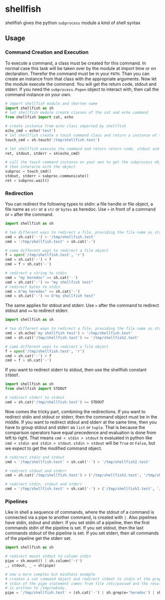 # shellfish
shellfish gives the python `subprocess` module a kind of shell syntax

## Usage

### Command Creation and Execution

To execute a command, a class must be created for this command. In normal case this task will be taken over by the module at import time or on declaration. Therefor the command must be in your `PATH`. Than you can create an instance from that class with the appropriate arguments. Now let the module execute the command. You will get the return code, stdout and stderr. If you need the `subprocess.Popen` object to interact with, then call the command instance on your own.
```py
# import shellfish module and shorten name
import shellfish as sh
# let shellfish module create classes of the cat and echo command
from shellfish import cat, echo

# create instance from echo class imported by shellfish
echo_cmd = echo('test')
# let shellfish create a touch command class and return a instance of that class
touch_cmd = sh.touch('/tmp/shellfish.test')

# let shellfish execute the command and return return code, stdout and stderr
ret, stdout, stderr = sh(echo_cmd)

# call the touch command instance on your own to get the subprocess object,
# then interacte with the object
subproc = touch_cmd()
stdout, stderr = subproc.communicate()
ret = subproc.wait()
```

### Redirection

You can redirect the following types to stdin: a file handle or file object, a file name as `str` or a `str` or `bytes` as heredoc. Use `>` in front of a command or `<` after the command.
```py
import shellfish as sh

# two different ways to redirect a file, providing the file name as string
cmd = sh.cat('-') < '/tmp/shellfish.test'
cmd = '/tmp/shellfish.test' > sh.cat('-')

# same different ways to redirect a file object
f = open('/tmp/shellfish.test', 'r')
cmd = sh.cat('-') < f
cmd = f > sh.cat('-')

# redirect a string to stdin
cmd = "my heredoc" >= sh.cat('-')
cmd = sh.cat('-') <= "my shellfish test"
# redirect bytes to stdin
cmd = b"my heredoc" >= sh.cat('-')
cmd = sh.cat('-') <= b"my shellfish test"
```

The same applies for stdout and stderr. Use `>` after the command to redirect stdout and `>=` to redirect stderr.
```py
import shellfish as sh

# two different ways to redirect a file, providing the file name as string
cmd = sh.echo('my shellfish test') > '/tmp/shellfish.test'
cmd = sh.cat('/tmp/shellfish.test') >= '/tmp/shellfish2.test'

# same different ways to redirect a file object
f = open('/tmp/shellfish.test', 'r')
cmd = sh.cat('-') < f
cmd = f > sh.cat('-')
```

If you want to redirect stderr to stdout, then use the shellfish constant `STDOUT`.
```py
import shellfish as sh
from shellfish import STDOUT

# redirect stderr to stdout
cmd = sh.cat('/tmp/shellfish.test') >= STDOUT
```

Now comes the tricky part, combining the redirections. If you want to redirect stdin and stdout or stderr, then the command object must be in the middle. If you want to redirect stdout and stderr at the same time, then you have to group stdout and stderr as `list` or `tuple`. That is because the comparison operators have equal precedence and evaluation is done from left to right. That means `cmd < stdin > stdout` is evaluated in python like `cmd < stdin and stdin > stdout`. `stdin > stdout` will be `True` or `False`, but we expect to get the modified command object.
```py
# redirect stdin and stdout
cmd = '/tmp/shellfish.test' > sh.cat('-') > '/tmp/shellfish2.test'

# redirect stdout and stderr
cmd = sh.cat('/tmp/shellfish.test') > ('/tmp/shellfish2.test', '/tmp/shellfish3.test')

# redirect stdin, stdout and stderr
cmd = '/tmp/shellfish.test' > sh.cat('-') > ('/tmp/shellfish2.test', '/tmp/shellfish3.test')
```

### Pipelines

Like in shell a sequence of commands, where the stdout of a command is connected via a pipe to another command, is created with `|`. Also pipelines have stdin, stdout and stderr. If you set stdin of a pipeline, then the first commands stdin of the pipeline is set. If you set stdout, then the last commands stdout of the pipeline is set. If you set stderr, then all commands of the pipeline get the stderr set.
```py
import shellfish as sh

# redirect mount stdout to column stdin
pipe = sh.mount() | sh.column('-t')
_, stdout, _ = sh(pipe)

# now a more complex but mindless example
# creates a cat command object and redirect stdout to stdin of the grep command object
# stdin of the pipe statement comes from file /etc/passwd and the result of the pipe statement
# is written to /tmp/nobody.
pipe = '/tmp/shellfish.test' > (sh.cat('-') | sh.grep(e='heredoc') | sh.wc('-l')) >= '/tmp/shellfish2.test'
```
